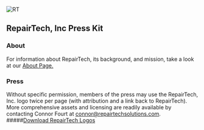 ![RT](http://c052ec784255c3be0122-a2065d3226b6f083a3fe1d53a8aa037e.r38.cf1.rackcdn.com/Press%20Assets/Horizontal_Standard_Logo.png)

## RepairTech, Inc Press Kit

### About
For information about RepairTech, its background, and mission, take a look at our [About Page.](https://repairtechsolutions.com/about) 

### Press
Without specific permission, members of the press may use the RepairTech, Inc. logo twice per page (with attribution and a link back to RepairTech). More comprehensive assets and licensing are readily available by contacting Connor Fourt at connor@repairtechsolutions.com.
#####[Download RepairTech Logos](https://slack-files.com/T02BHCYUK-F040GDDG8-dc25f116cc)

